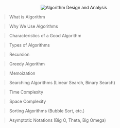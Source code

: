 <p align="center">
  <img src="https://img.shields.io/badge/Algorithm%20Design%20and%20Analysis-FFD700?style=for-the-badge&logoColor=white" alt="Algorithm Design and Analysis">
</p>

> What is Algorithm

> Why We Use Algorithms

> Characteristics of a Good Algorithm

> Types of Algorithms

> Recursion

> Greedy Algorithm

> Memoization

> Searching Algorithms (Linear Search, Binary Search)

> Time Complexity

> Space Complexity

> Sorting Algorithms (Bubble Sort, etc.)

> Asymptotic Notations (Big O, Theta, Big Omega)
